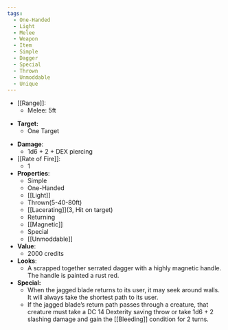```yaml
---
tags:
  - One-Handed
  - Light
  - Melee
  - Weapon
  - Item
  - Simple
  - Dagger
  - Special
  - Thrown
  - Unmoddable
  - Unique
---
```

* [[Range]]:
	* Melee: 5ft
- **Target:**
	- One Target
* __Damage__:
	* 1d6 + 2 + DEX piercing
* [[Rate of Fire]]:
	* 1
* __Properties__:
	* Simple
	* One-Handed
	* [[Light]]
	* Thrown(5-40-80ft)
	* [[Lacerating]](3, Hit on target)
	* Returning
	* [[Magnetic]]
	* Special
	* [[Unmoddable]]
 * **Value**:
	* 2000 credits
* **Looks**:
	* A scrapped together serrated dagger with a highly magnetic handle. The handle is painted a rust red.
* **Special:**
	* When the jagged blade returns to its user, it may seek around walls. It will always take the shortest path to its user.
	* If the jagged blade’s return path passes through a creature, that creature must take a DC 14 Dexterity saving throw or take 1d6 + 2 slashing damage and gain the [[Bleeding]] condition for 2 turns.